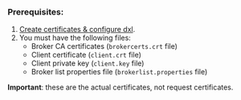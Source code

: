   ### Prerequisites:
   1.  [Create certificates & configure dxl](https://github.com/demisto/content/blob/master/Integrations/McAfee_DXL/README.md). 
   2.  You must have the following files:
       * Broker CA certificates (`brokercerts.crt` file)
       * Client certificate (`client.crt` file)
       * Client private key (`client.key` file)
       * Broker list properties file (`brokerlist.properties` file)

**Important**: these are the actual certificates, not request certificates.
